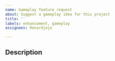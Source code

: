 ```yaml
---
name: Gameplay feature request
about: Suggest a gameplay idea for this project
title: ''
labels: enhancement, gameplay
assignees: Renardjojo

---
```


## Description
